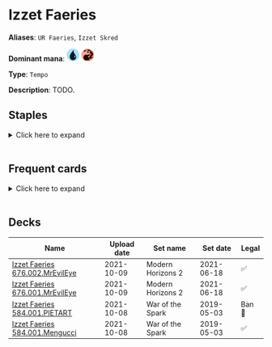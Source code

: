 # Izzet Faeries

**Aliases**: `UR Faeries`, `Izzet Skred`

**Dominant mana**: <img src="../resources/images/mana/U.png" width="25"/> <img src="../resources/images/mana/R.png" width="25"/>

**Type**: `Tempo`

**Description**: TODO.

## **Staples**

<details>
  <summary>Click here to expand</summary>
<a href="https://scryfall.com/card/war/41/augur-of-bolas"><img src="https://c1.scryfall.com/file/scryfall-cards/normal/front/d/1/d19fbfe6-69bb-452a-be3c-b9c625e23193.jpg?1557576145" width="300"/></a>
<a href="https://scryfall.com/card/c21/115/brainstorm"><img src="https://c1.scryfall.com/file/scryfall-cards/normal/front/0/3/0359f212-9564-41a9-870b-d2c57455a695.jpg?1617910233" width="300"/></a>
<a href="https://scryfall.com/card/mh2/267/counterspell"><img src="https://c1.scryfall.com/file/scryfall-cards/normal/front/1/9/1920dae4-fb92-4f19-ae4b-eb3276b8dac7.jpg?1622389067" width="300"/></a>
<a href="https://scryfall.com/card/jmp/342/lightning-bolt"><img src="https://c1.scryfall.com/file/scryfall-cards/normal/front/c/e/ce711943-c1a1-43a0-8b89-8d169cfb8e06.jpg?1618695786" width="300"/></a>
<a href="https://scryfall.com/card/c18/95/ninja-of-the-deep-hours"><img src="https://c1.scryfall.com/file/scryfall-cards/normal/front/5/f/5fea7980-55e1-47c1-ab18-a89c976b55fc.jpg?1592710604" width="300"/></a>
<a href="https://scryfall.com/card/cmr/84/preordain"><img src="https://c1.scryfall.com/file/scryfall-cards/normal/front/1/4/1453f92e-df2d-4789-aa1b-a5b5c51567d4.jpg?1608909344" width="300"/></a>
<a href="https://scryfall.com/card/csp/97/skred"><img src="https://c1.scryfall.com/file/scryfall-cards/normal/front/b/3/b3d6d42a-7607-4361-acc4-7f3cb956bfc9.jpg?1593275323" width="300"/></a>
<a href="https://scryfall.com/card/mma/65/spellstutter-sprite"><img src="https://c1.scryfall.com/file/scryfall-cards/normal/front/3/8/3899605d-2203-4ab6-9ff5-69490382eea4.jpg?1561966876" width="300"/></a>
</details><br/>

## **Frequent cards**

<details>
  <summary>Click here to expand</summary>
<a href="https://scryfall.com/card/cmr/410/abrade"><img src="https://c1.scryfall.com/file/scryfall-cards/normal/front/d/2/d27d5b87-6dfc-4b99-822b-f6f8489ad275.jpg?1608912224" width="300"/></a>
<a href="https://scryfall.com/card/a25/40/accumulated-knowledge"><img src="https://c1.scryfall.com/file/scryfall-cards/normal/front/a/d/ad88e5ee-0eee-47af-a7b4-9bac044e1c8c.jpg?1562439718" width="300"/></a>
<a href="https://scryfall.com/card/cmr/171/crimson-fleet-commodore"><img src="https://c1.scryfall.com/file/scryfall-cards/normal/front/c/9/c90fdccf-30a6-40ee-9b35-83a6ee5c0681.jpg?1608910146" width="300"/></a>
<a href="https://scryfall.com/card/isd/51/delver-of-secrets-insectile-aberration"><img src="https://c1.scryfall.com/file/scryfall-cards/normal/front/1/1/11bf83bb-c95b-4b4f-9a56-ce7a1816307a.jpg?1562826346" width="300"/></a>
<a href="https://scryfall.com/card/bfz/76/dispel"><img src="https://c1.scryfall.com/file/scryfall-cards/normal/front/b/c/bceab6b3-6b64-4964-a501-ce806a6c13ad.jpg?1562939587" width="300"/></a>
<a href="https://scryfall.com/card/m20/58/faerie-miscreant"><img src="https://c1.scryfall.com/file/scryfall-cards/normal/front/2/8/28aa0337-94bd-4274-b2ee-6f43747c77b3.jpg?1592516372" width="300"/></a>
<a href="https://scryfall.com/card/mh1/51/faerie-seer"><img src="https://c1.scryfall.com/file/scryfall-cards/normal/front/d/1/d1fcfeb4-1818-4e08-be4c-27b8a9dc12e6.jpg?1562201375" width="300"/></a>
<a href="https://scryfall.com/card/mh2/290/fire-ice"><img src="https://c1.scryfall.com/file/scryfall-cards/normal/front/0/e/0e09b054-4d33-4a12-bf2a-9b0009f33044.jpg?1633332980" width="300"/></a>
<a href="https://scryfall.com/card/jvc/27/gush"><img src="https://c1.scryfall.com/file/scryfall-cards/normal/front/d/4/d4a3a921-3b7f-474c-b8c3-67a1a6ba5cc1.jpg?1562378488" width="300"/></a>
<a href="https://scryfall.com/card/c21/125/ponder"><img src="https://c1.scryfall.com/file/scryfall-cards/normal/front/9/c/9cee2eb1-f60e-4626-ba4a-b543142ca950.jpg?1617910474" width="300"/></a>
</details><br/>

## **Decks**

| Name | Upload date | Set name | Set date | Legal |
| -----| ----------- | -------- | -------- | ----- |
| [Izzet Faeries 676.002.MrEvilEye](https://www.mtggoldfish.com/deck/4351766) | 2021-10-09 | Modern Horizons 2 | 2021-06-18 | ✅ |
| [Izzet Faeries 676.001.MrEvilEye](https://www.mtggoldfish.com/deck/4351764) | 2021-10-09 | Modern Horizons 2 | 2021-06-18 | ✅ |
| [Izzet Faeries 584.001.PIETART](https://www.mtggoldfish.com/deck/4351057) | 2021-10-08 | War of the Spark | 2019-05-03 | Ban 🔨 |
| [Izzet Faeries 584.001.Mengucci](https://www.mtggoldfish.com/deck/4351059) | 2021-10-08 | War of the Spark | 2019-05-03 | ✅ |


